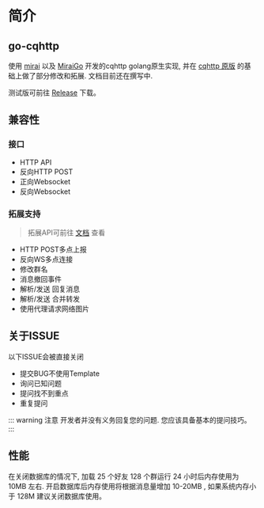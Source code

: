 # 简介

## go-cqhttp

使用 [mirai](https://github.com/mamoe/mirai) 以及 [MiraiGo](https://github.com/Mrs4s/MiraiGo) 开发的cqhttp golang原生实现, 并在 [cqhttp 原版](https://github.com/richardchien/coolq-http-api) 的基础上做了部分修改和拓展.
文档目前还在撰写中.

测试版可前往 [Release](https://github.com/Mrs4s/go-cqhttp/releases) 下载。

## 兼容性

### 接口
- HTTP API
- 反向HTTP POST
- 正向Websocket
- 反向Websocket

### 拓展支持
> 拓展API可前往 [文档](docs/cqhttp.md) 查看
- HTTP POST多点上报
- 反向WS多点连接
- 修改群名
- 消息撤回事件
- 解析/发送 回复消息
- 解析/发送 合并转发
- 使用代理请求网络图片

## 关于ISSUE

以下ISSUE会被直接关闭
- 提交BUG不使用Template
- 询问已知问题
- 提问找不到重点
- 重复提问

::: warning 注意
开发者并没有义务回复您的问题. 您应该具备基本的提问技巧。
:::

## 性能

在关闭数据库的情况下, 加载 25 个好友 128 个群运行 24 小时后内存使用为 10MB 左右. 开启数据库后内存使用将根据消息量增加 10-20MB , 如果系统内存小于 128M 建议关闭数据库使用。
